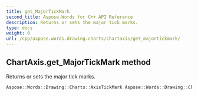 ```yaml
---
title: get_MajorTickMark
second_title: Aspose.Words for C++ API Reference
description: Returns or sets the major tick marks. 
type: docs
weight: 0
url: /cpp/aspose.words.drawing.charts/chartaxis/get_majortickmark/
---
```

## ChartAxis.get_MajorTickMark method


Returns or sets the major tick marks.

```cpp
Aspose::Words::Drawing::Charts::AxisTickMark Aspose::Words::Drawing::Charts::ChartAxis::get_MajorTickMark()
```

